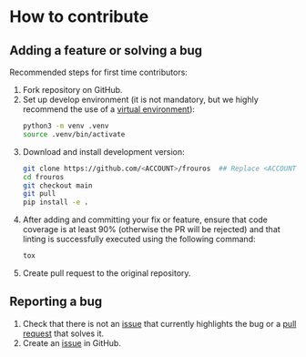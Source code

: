 # How to contribute

## Adding a feature or solving a bug

Recommended steps for first time contributors:

1. Fork repository on GitHub.
2. Set up develop environment (it is not mandatory, but we highly recommend the use of a [virtual environment](https://docs.python.org/3.9/library/venv.html)):
    ```bash
    python3 -m venv .venv
    source .venv/bin/activate
   ```
3. Download and install development version:
    ```bash
    git clone https://github.com/<ACCOUNT>/frouros  ## Replace <ACCOUNT> with your GitHub account
    cd frouros
    git checkout main
    git pull
    pip install -e .
   ```
4. After adding and committing your fix or feature, ensure that code coverage is at least 90% (otherwise the PR will be rejected) and that linting is successfully executed using the following command:
    ```bash
   tox
   ```
5. Create pull request to the original repository.

## Reporting a bug

1. Check that there is not an [issue](https://github.com/IFCA/frouros/issues) that currently highlights the bug or a [pull request](https://github.com/IFCA/frouros/pulls) that solves it.
2. Create an [issue](https://github.com/IFCA/frouros/issues/new) in GitHub.
